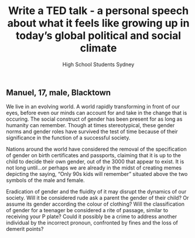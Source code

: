 ﻿---
layout: narrative
title: "Write a TED talk - a personal speech about what it feels like growing up in today’s global political and social climate"
author: High School Students Sydney
editor: Randa Abdel-Fattah
source: Transcripts from high school students
permalink: "/texts/tedtalks/"
---

## Manuel, 17, male, Blacktown

We live in an evolving world. A world rapidly transforming in front of our eyes, before even our minds can account for and take in the change that is occuring. The social construct of gender has been present for as long as humanity can remember. Though at times stereotypical, these gender norms and gender roles have survived the test of time because of their significance in the function of a successful society.

Nations around the world have considered the removal of the specification of gender on birth certificates and passports, claiming that it is up to the child to decide their own gender, out of the 3000 that appear to exist. It is not long until...or perhaps we are already in the midst of creating memes depicting the saying, “Only 90s kids will remember” situated above the two symbols of the male and female.

Eradication of gender and the fluidity of it may disrupt the dynamics of our society. Will it be considered rude ask a parent the gender of their child? Or assume its gender according the colour of clothing? Will the classification of gender for a teenager be considered a rite of passage, similar to receiving your P plate? Could it possibly be a crime to address another individual by the incorrect pronoun, confronted by fines and the loss of demerit points?
